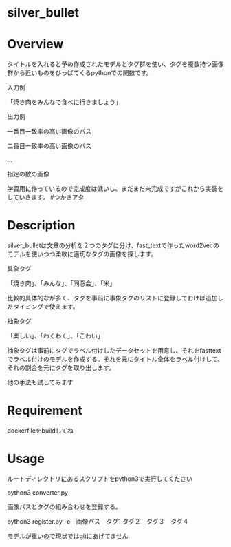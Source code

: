 # silver_bullet

# Overview
タイトルを入れると予め作成されたモデルとタグ群を使い、タグを複数持つ画像群から近いものをひっぱてくるpythonでの関数です。

入力例

「焼き肉をみんなで食べに行きましょう」

出力例

一番目一致率の高い画像のパス

二番目一致率の高い画像のパス

…

指定の数の画像

学習用に作っているので完成度は低いし、まだまだ未完成ですがこれから実装をしていきます。
#つかきアタ
# Description
silver_bulletは文章の分析を２つのタグに分け、fast_textで作ったword2vecのモデルを使いつつ柔軟に適切なタグの画像を探します。

具象タグ

「焼き肉」、「みんな」、「同窓会」、「米」

比較的具体的なが多く、タグを事前に事象タグのリストに登録しておけば追加したタイミングで使えます。

抽象タグ

「楽しい」、「わくわく」、「こわい」

抽象タグは事前にタグでラベル付けしたデータセットを用意し、それをfasttextでラベル付けのモデルを作成する。それを元にタイトル全体をラベル付けして、それの割合を元にタグを取り出します。

他の手法も試してみます

# Requirement
dockerfileをbuildしてね
# Usage

ルートディレクトリにあるスクリプトをpython3で実行してください

python3 converter.py 

画像パスとタグの組み合わせを登録する。

python3 register.py -c　画像パス　タグ1 タグ２　タグ３　タグ４

モデルが重いので現状ではgitにあげてません
